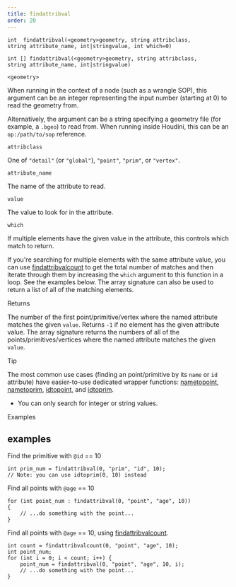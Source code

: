 ```yaml
---
title: findattribval
order: 20
---
```

`int  findattribval(<geometry>geometry, string attribclass, string attribute_name, int|stringvalue, int which=0)`

`int [] findattribval(<geometry>geometry, string attribclass, string attribute_name, int|stringvalue)`

`<geometry>`

When running in the context of a node (such as a wrangle SOP), this argument can be an integer representing the input number (starting at 0) to read the geometry from.

Alternatively, the argument can be a string specifying a geometry file (for example, a `.bgeo`) to read from. When running inside Houdini, this can be an `op:/path/to/sop` reference.

`attribclass`

One of `"detail"` (or `"global"`), `"point"`, `"prim"`, or `"vertex"`.

`attribute_name`

The name of the attribute to read.

`value`

The value to look for in the attribute.

`which`

If multiple elements have the given value in the attribute, this controls which match to return.

If you're searching for multiple elements with the same attribute value, you can use [findattribvalcount](findattribvalcount.html "Returns number of elements where an integer or string attribute has a certain value.") to get the total number of matches and then iterate through them by increasing the `which` argument to this function in a loop. See the examples below.
The array signature can also be used to return a list of all of the matching elements.

Returns

The number of the first point/primitive/vertex where the named attribute matches the given `value`. Returns `-1` if no element has the given attribute value.
The array signature returns the numbers of all of the points/primitives/vertices where the named attribute matches the given `value`.

Tip

The most common use cases (finding an point/primitive by its `name` or `id` attribute) have easier-to-use dedicated wrapper functions: [nametopoint](nametopoint.html "Finds a point by its name attribute."), [nametoprim](nametoprim.html "Finds a primitive by its name attribute."), [idtopoint](idtopoint.html "Finds a point by its id attribute."), and [idtoprim](idtoprim.html "Finds a primitive by its id attribute.").

- You can only search for integer or string values.

Examples

## examples

Find the primitive with `@id` == 10

```vex
int prim_num = findattribval(0, "prim", "id", 10);
// Note: you can use idtoprim(0, 10) instead

```

Find all points with `@age` == 10

```vex
for (int point_num : findattribval(0, "point", "age", 10))
{
    // ...do something with the point...
}

```

Find all points with `@age` == 10, using [findattribvalcount](findattribvalcount.html "Returns number of elements where an integer or string attribute has a certain value.").

```vex
int count = findattribvalcount(0, "point", "age", 10);
int point_num;
for (int i = 0; i < count; i++) {
    point_num = findattribval(0, "point", "age", 10, i);
    // ...do something with the point...
}

```

